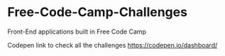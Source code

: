 # Free-Code-Camp-Challenges
Front-End applications built in Free Code Camp

Codepen link to check all the challenges https://codepen.io/dashboard/

